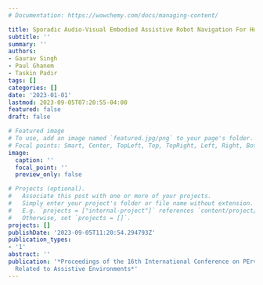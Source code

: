 ```yaml
---
# Documentation: https://wowchemy.com/docs/managing-content/

title: Sporadic Audio-Visual Embodied Assistive Robot Navigation For Human Tracking
subtitle: ''
summary: ''
authors:
- Gaurav Singh
- Paul Ghanem
- Taskin Padir
tags: []
categories: []
date: '2023-01-01'
lastmod: 2023-09-05T07:20:55-04:00
featured: false
draft: false

# Featured image
# To use, add an image named `featured.jpg/png` to your page's folder.
# Focal points: Smart, Center, TopLeft, Top, TopRight, Left, Right, BottomLeft, Bottom, BottomRight.
image:
  caption: ''
  focal_point: ''
  preview_only: false

# Projects (optional).
#   Associate this post with one or more of your projects.
#   Simply enter your project's folder or file name without extension.
#   E.g. `projects = ["internal-project"]` references `content/project/deep-learning/index.md`.
#   Otherwise, set `projects = []`.
projects: []
publishDate: '2023-09-05T11:20:54.294793Z'
publication_types:
- '1'
abstract: ''
publication: '*Proceedings of the 16th International Conference on PErvasive Technologies
  Related to Assistive Environments*'
---
```

